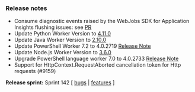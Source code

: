 ### Release notes

<!-- Please add your release notes in the following format:
- My change description (#PR)
-->

- Consume diagnostic events raised by the WebJobs SDK for Application Insights flushing issues: see [PR](https://github.com/Azure/azure-webjobs-sdk/pull/2939)
- Update Python Worker Version to [4.11.0](https://github.com/Azure/azure-functions-python-worker/releases/tag/4.11.0)
- Update Java Worker Version to [2.10.0](https://github.com/Azure/azure-functions-java-worker/releases/tag/2.10.0)
- Update PowerShell Worker 7.2 to 4.0.2719 [Release Note](https://github.com/Azure/azure-functions-powershell-worker/releases/tag/v4.0.2719)
- Update Node.js Worker Version to [3.6.0](https://github.com/Azure/azure-functions-nodejs-worker/releases/tag/v3.6.0)
- Upgrade PowerShell language worker 7.0 to 4.0.2733 [Release Note](https://github.com/Azure/azure-functions-powershell-worker/releases/tag/v4.0.2733)
- Support for HttpContext.RequestAborted cancellation token for Http requests (#9159)

**Release sprint:** Sprint 142
[ [bugs](https://github.com/Azure/azure-functions-host/issues?q=is%3Aissue+milestone%3A%22Functions+Sprint+142%22+label%3Abug+is%3Aclosed) | [features](https://github.com/Azure/azure-functions-host/issues?q=is%3Aissue+milestone%3A%22Functions+Sprint+142%22+label%3Afeature+is%3Aclosed) ]

